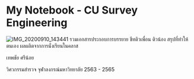 # My Notebook - CU Survey Engineering
![IMG_20200910_143441](https://user-images.githubusercontent.com/88705136/175766008-c2d42165-2c72-453d-9fcd-0950b635e7c7.jpg)
รวมเอกสารประกอบการบรรยาย ชีทติวเพื่อน ติวน้อง สรุปที่ทำให้ตนเอง ผลผลิตจากการนั่งเรียนในคลาส

เทพชัย ศรีน้อย

วิศวกรรมสำรวจ จุฬาลงกรณ์มหาวิทยาลัย 2563 - 2565

